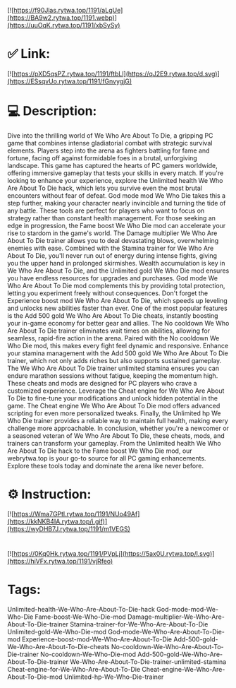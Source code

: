 [![https://f90Jlas.rytwa.top/1191/aLgUe](https://BA9w2.rytwa.top/1191.webp)](https://uuOqK.rytwa.top/1191/xbSySy)
# ✅ Link:
[![https://pXD5qsPZ.rytwa.top/1191/ftbLl](https://qJ2E9.rytwa.top/d.svg)](https://ESsqvUo.rytwa.top/1191/fGnvygjG)
# 💻 Description:
Dive into the thrilling world of We Who Are About To Die, a gripping PC game that combines intense gladiatorial combat with strategic survival elements. Players step into the arena as fighters battling for fame and fortune, facing off against formidable foes in a brutal, unforgiving landscape. This game has captured the hearts of PC gamers worldwide, offering immersive gameplay that tests your skills in every match.
If you're looking to enhance your experience, explore the Unlimited health We Who Are About To Die hack, which lets you survive even the most brutal encounters without fear of defeat. God mode mod We Who Die takes this a step further, making your character nearly invincible and turning the tide of any battle. These tools are perfect for players who want to focus on strategy rather than constant health management.
For those seeking an edge in progression, the Fame boost We Who Die mod can accelerate your rise to stardom in the game's world. The Damage multiplier We Who Are About To Die trainer allows you to deal devastating blows, overwhelming enemies with ease. Combined with the Stamina trainer for We Who Are About To Die, you'll never run out of energy during intense fights, giving you the upper hand in prolonged skirmishes.
Wealth accumulation is key in We Who Are About To Die, and the Unlimited gold We Who Die mod ensures you have endless resources for upgrades and purchases. God mode We Who Are About To Die mod complements this by providing total protection, letting you experiment freely without consequences. Don't forget the Experience boost mod We Who Are About To Die, which speeds up leveling and unlocks new abilities faster than ever.
One of the most popular features is the Add 500 gold We Who Are About To Die cheats, instantly boosting your in-game economy for better gear and allies. The No cooldown We Who Are About To Die trainer eliminates wait times on abilities, allowing for seamless, rapid-fire action in the arena. Paired with the No cooldown We Who Die mod, this makes every fight feel dynamic and responsive.
Enhance your stamina management with the Add 500 gold We Who Are About To Die trainer, which not only adds riches but also supports sustained gameplay. The We Who Are About To Die trainer unlimited stamina ensures you can endure marathon sessions without fatigue, keeping the momentum high. These cheats and mods are designed for PC players who crave a customized experience.
Leverage the Cheat engine for We Who Are About To Die to fine-tune your modifications and unlock hidden potential in the game. The Cheat engine We Who Are About To Die mod offers advanced scripting for even more personalized tweaks. Finally, the Unlimited hp We Who Die trainer provides a reliable way to maintain full health, making every challenge more approachable.
In conclusion, whether you're a newcomer or a seasoned veteran of We Who Are About To Die, these cheats, mods, and trainers can transform your gameplay. From the Unlimited health We Who Are About To Die hack to the Fame boost We Who Die mod, our webrytwa.top is your go-to source for all PC gaming enhancements. Explore these tools today and dominate the arena like never before.

# ⚙️ Instruction:
[![https://Wma7GPtl.rytwa.top/1191/NUo49Af](https://kkNKB4IA.rytwa.top/i.gif)](https://wyDHB7J.rytwa.top/1191/m1VEGS)
#
[![https://0Kq0Hk.rytwa.top/1191/PVpLj](https://5ax0U.rytwa.top/l.svg)](https://hiVFx.rytwa.top/1191/vjRfeo)
# Tags:
Unlimited-health-We-Who-Are-About-To-Die-hack God-mode-mod-We-Who-Die Fame-boost-We-Who-Die-mod Damage-multiplier-We-Who-Are-About-To-Die-trainer Stamina-trainer-for-We-Who-Are-About-To-Die Unlimited-gold-We-Who-Die-mod God-mode-We-Who-Are-About-To-Die-mod Experience-boost-mod-We-Who-Are-About-To-Die Add-500-gold-We-Who-Are-About-To-Die-cheats No-cooldown-We-Who-Are-About-To-Die-trainer No-cooldown-We-Who-Die-mod Add-500-gold-We-Who-Are-About-To-Die-trainer We-Who-Are-About-To-Die-trainer-unlimited-stamina Cheat-engine-for-We-Who-Are-About-To-Die Cheat-engine-We-Who-Are-About-To-Die-mod Unlimited-hp-We-Who-Die-trainer





